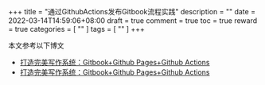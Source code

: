 +++
title = "通过GithubActions发布Gitbook流程实践"
description = ""
date = 2022-03-14T14:59:06+08:00
draft = true
comment = true
toc = true
reward = true
categories = [
  ""
]
tags = [
  ""
]
+++

<!--more-->
本文参考以下博文
* [打造完美写作系统：Gitbook+Github Pages+Github Actions](https://blog.csdn.net/qq_40889820/article/details/110013310#commentBox)
* [打造完美写作系统：Gitbook+Github Pages+Github Actions](https://www.cnblogs.com/phyger/p/14035937.html)